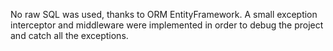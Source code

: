No raw SQL was used, thanks to ORM EntityFramework. A small exception interceptor and middleware were implemented in order to debug the project and catch all the exceptions. 
